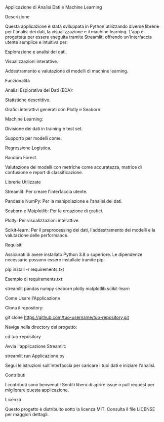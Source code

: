 Applicazione di Analisi Dati e Machine Learning

Descrizione

Questa applicazione è stata sviluppata in Python utilizzando diverse librerie per l'analisi dei dati, la visualizzazione e il machine learning. L'app è progettata per essere eseguita tramite Streamlit, offrendo un'interfaccia utente semplice e intuitiva per:

Esplorazione e analisi dei dati.

Visualizzazioni interattive.

Addestramento e valutazione di modelli di machine learning.

Funzionalità

Analisi Esplorativa dei Dati (EDA):

Statistiche descrittive.

Grafici interattivi generati con Plotly e Seaborn.

Machine Learning:

Divisione dei dati in training e test set.

Supporto per modelli come:

Regressione Logistica.

Random Forest.

Valutazione dei modelli con metriche come accuratezza, matrice di confusione e report di classificazione.

Librerie Utilizzate

Streamlit: Per creare l'interfaccia utente.

Pandas e NumPy: Per la manipolazione e l'analisi dei dati.

Seaborn e Matplotlib: Per la creazione di grafici.

Plotly: Per visualizzazioni interattive.

Scikit-learn: Per il preprocessing dei dati, l'addestramento dei modelli e la valutazione delle performance.

Requisiti

Assicurati di avere installato Python 3.8 o superiore. Le dipendenze necessarie possono essere installate tramite pip:

pip install -r requirements.txt

Esempio di requirements.txt:

streamlit
pandas
numpy
seaborn
plotly
matplotlib
scikit-learn

Come Usare l'Applicazione

Clona il repository:

git clone https://github.com/tuo-username/tuo-repository.git

Naviga nella directory del progetto:

cd tuo-repository

Avvia l'applicazione Streamlit:

streamlit run Applicazione.py

Segui le istruzioni sull'interfaccia per caricare i tuoi dati e iniziare l'analisi.

Contributi

I contributi sono benvenuti! Sentiti libero di aprire issue o pull request per migliorare questa applicazione.

Licenza

Questo progetto è distribuito sotto la licenza MIT. Consulta il file LICENSE per maggiori dettagli.